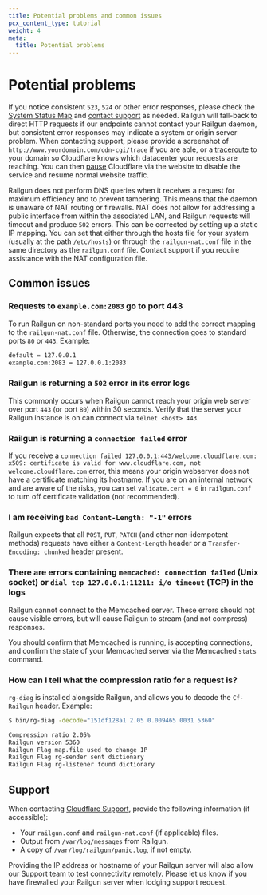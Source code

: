 ```yaml
---
title: Potential problems and common issues
pcx_content_type: tutorial
weight: 4
meta:
  title: Potential problems
---
```


# Potential problems

If you notice consistent `523`, `524` or other error responses, please check the [System Status Map](https://www.cloudflarestatus.com/) and [contact support](#support) as needed. Railgun will fall-back to direct HTTP requests if our endpoints cannot contact your Railgun daemon, but consistent error responses may indicate a system or origin server problem. When contacting support, please provide a screenshot of `http://www.yourdomain.com/cdn-cgi/trace` if you are able, or a [traceroute](https://support.cloudflare.com/hc/en-us/articles/200169336-How-do-I-run-a-traceroute-) to your domain so Cloudflare knows which datacenter your requests are reaching. You can then [pause](/fundamentals/get-started/basic-tasks/manage-domains/pause-cloudflare/) Cloudflare via the website to disable the service and resume normal website traffic.

Railgun does not perform DNS queries when it receives a request for maximum efficiency and to prevent tampering. This means that the daemon is unaware of NAT routing or firewalls. NAT does not allow for addressing a public interface from within the associated LAN, and Railgun requests will timeout and produce `502` errors. This can be corrected by setting up a static IP mapping. You can set that either through the hosts file for your system (usually at the path `/etc/hosts`) or through the `railgun-nat.conf` file in the same directory as the `railgun.conf` file. Contact support if you require assistance with the NAT configuration file.

## Common issues

### Requests to `example.com:2083` go to port 443

To run Railgun on non-standard ports you need to add the correct mapping to the `railgun-nat.conf` file. Otherwise, the connection goes to standard ports `80` or `443`. Example:

```txt
default = 127.0.0.1
example.com:2083 = 127.0.0.1:2083
```

### Railgun is returning a `502` error in its error logs

This commonly occurs when Railgun cannot reach your origin web server over port `443` (or port `80`) within 30 seconds. Verify that the server your Railgun instance is on can connect via `telnet <host> 443`.

### Railgun is returning a `connection failed` error

If you receive a `connection failed 127.0.0.1:443/welcome.cloudflare.com: x509: certificate is valid for www.cloudflare.com, not welcome.cloudflare.com` error, this means your origin webserver does not have a certificate matching its hostname. If you are on an internal network and are aware of the risks, you can set `validate.cert = 0` in `railgun.conf` to turn off certificate validation (not recommended).

### I am receiving `bad Content-Length: "-1"` errors

Railgun expects that all `POST`, `PUT`, `PATCH` (and other non-idempotent methods) requests have either a `Content-Length` header or a `Transfer-Encoding: chunked` header present.

### There are errors containing `memcached: connection failed` (Unix socket) or `dial tcp 127.0.0.1:11211: i/o timeout` (TCP) in the logs

Railgun cannot connect to the Memcached server. These errors should not cause visible errors, but will cause Railgun to stream (and not compress) responses.

You should confirm that Memcached is running, is accepting connections, and confirm the state of your Memcached server via the Memcached `stats` command.

### How can I tell what the compression ratio for a request is?

`rg-diag` is installed alongside Railgun, and allows you to decode the `Cf-Railgun` header. Example:

```bash
$ bin/rg-diag -decode="151df128a1 2.05 0.009465 0031 5360"

Compression ratio 2.05%
Railgun version 5360
Railgun Flag map.file used to change IP
Railgun Flag rg-sender sent dictionary
Railgun Flag rg-listener found dictionary
```

## Support

When contacting [Cloudflare Support](https://support.cloudflare.com/hc/articles/200172476), provide the following information (if accessible):

- Your `railgun.conf` and `railgun-nat.conf` (if applicable) files.
- Output from `/var/log/messages` from Railgun.
- A copy of `/var/log/railgun/panic.log`, if not empty.

Providing the IP address or hostname of your Railgun server will also allow our Support team to test connectivity remotely. Please let us know if you have firewalled your Railgun server when lodging support request.